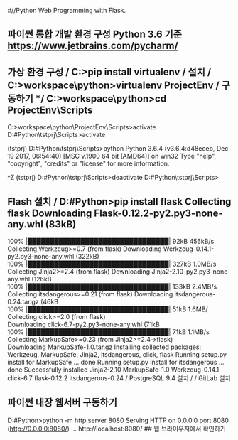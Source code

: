 #//Python Web Programming with Flask.

## 파이썬 통합 개발 환경 구성 Python 3.6 기준  https://www.jetbrains.com/pycharm/

## 가상 환경 구성 / C:>pip install virtualenv / 설치 / C:>workspace\python>virtualenv ProjectEnv / 구동하기 */ C:>workspace\python>cd ProjectEnv\Scripts 
C:>workspace\python\ProjectEnv\Scripts>activate 
D:#Python\tstprj\Scripts>activate 

(tstprj) D:#Python\tstprj\Scripts>python Python 3.6.4 (v3.6.4:d48eceb, Dec 19 2017, 06:54:40) [MSC v.1900 64 bit (AMD64)] on win32 Type "help", "copyright", "credits" or "license" for more information.

^Z (tstprj) D:#Python\tstprj\Scripts>deactivate D:#Python\tstprj\Scripts>

## Flash 설치 / D:#Python>pip install flask Collecting flask Downloading Flask-0.12.2-py2.py3-none-any.whl (83kB) 
100% |████████████████████████████████| 92kB 456kB/s  
Collecting Werkzeug>=0.7 (from flask) Downloading Werkzeug-0.14.1-py2.py3-none-any.whl (322kB)  
100% |████████████████████████████████| 327kB 1.0MB/s  
Collecting Jinja2>=2.4 (from flask) Downloading Jinja2-2.10-py2.py3-none-any.whl (126kB  
100% |████████████████████████████████| 133kB 2.4MB/s  
Collecting itsdangerous>=0.21 (from flask) Downloading itsdangerous-0.24.tar.gz (46kB  
100% |████████████████████████████████| 51kB 1.6MB/  
Collecting click>=2.0 (from flask)  
Downloading click-6.7-py2.py3-none-any.whl (71kB  
100% |████████████████████████████████| 71kB 1.1MB/s  
Collecting MarkupSafe>=0.23 (from Jinja2>=2.4->flask)  
Downloading MarkupSafe-1.0.tar.gz Installing collected packages: Werkzeug, MarkupSafe, Jinja2, itsdangerous, click, flask Running setup.py install for MarkupSafe ... done Running setup.py install for itsdangerous ... done Successfully installed Jinja2-2.10 MarkupSafe-1.0 Werkzeug-0.14.1 click-6.7 flask-0.12.2 itsdangerous-0.24 / PostgreSQL 9.4 설치 / / GitLab 설치 

## 파이썬 내장 웹서버 구동하기 ##

D:#Python>python -m http.server 8080 Serving HTTP on 0.0.0.0 port 8080 (http://0.0.0.0:8080/) ...
http://localhost:8080/ ## 웹 브라이우저에서 확인하기 
